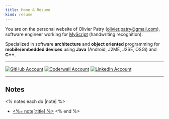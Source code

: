 ```yaml
---
title: Home & Resume
kind: resume
---
```

You are on the personal website of Olivier Patry (<olivier.patry@gmail.com>), software engineer working for [MyScript](http://dev.myscript.com/) (handwriting recognition).

Specialized in software **architecture** and **object oriented** programming for **mobile/embedded devices** using
**Java** (Android, J2ME, J2SE, OSGi) and **C++**.

----

[![GitHub Account](/assets/images/GitHub-Mark-32px.png)](https://github.com/opatry)
[![Coderwall Account](/assets/images/coderwall-twitter-logo.png)](https://coderwall.com/opatry)
[![LinkedIn Account](/assets/images/InBug-30px-R.png)](https://www.linkedin.com/profile/view?id=209972497)

----

## Notes
<% notes.each do |note| %>
* [<%= note[:title] %>](<%= note.path %>)
<% end %>